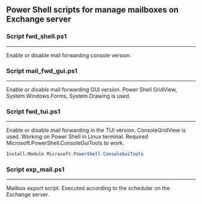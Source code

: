 ## Power Shell scripts for manage mailboxes on Exchange server 
###  Script fwd_shell.ps1
***
Enable or disable mail forwarding console version.
### Script mail_fwd_gui.ps1
***
Enable or disable mail forwarding GUI version. Power Shell GridView, System.Windows.Forms, System.Drawing is used.
### Script fwd_tui.ps1
***
Enable or disable mail forwarding in the TUI version. ConsoleGridView is used. Working on Power Shell in Linux terminal. Required Microsoft.PowerShell.ConsoleGuiTools to work. 
```powershell
Install-Module Microsoft.PowerShell.ConsoleGuiTools
```
### Script exp_mail.ps1
***
Mailbox export script.
Executed according to the scheduler on the Exchange server.
